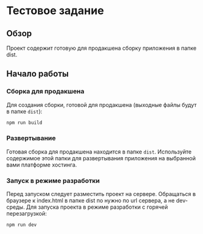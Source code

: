 # Тестовое задание

## Обзор

Проект содержит готовую для продакшена сборку приложения в папке dist.

## Начало работы

### Сборка для продакшена

Для создания сборки, готовой для продакшена (выходные файлы будут в папке `dist`):

```bash
npm run build
```

### Развертывание

Готовая сборка для продакшена находится в папке `dist`. Используйте содержимое этой папки для развертывания приложения на выбранной вами платформе хостинга.

### Запуск в режиме разработки

Перед запуском следует разместить проект на сервере.
Обращаться в браузере к index.html в папке dist по нужно по url сервера, а не dev-среды.
Для запуска проекта в режиме разработки с горячей перезагрузкой:

```bash
npm run dev
```
